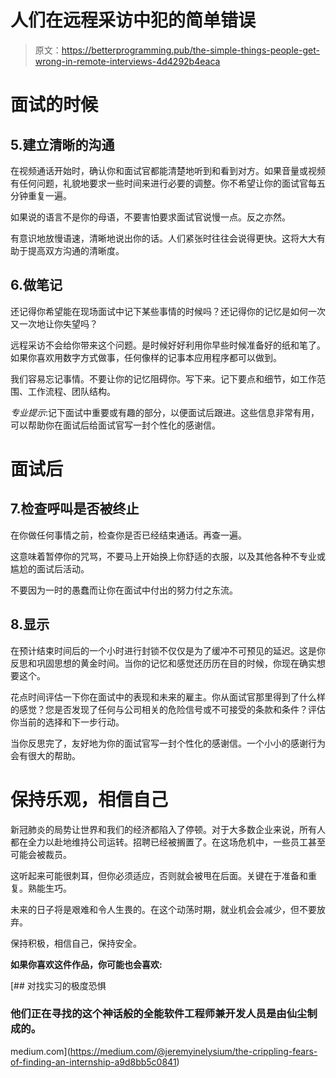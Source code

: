 # 人们在远程采访中犯的简单错误

> 原文：<https://betterprogramming.pub/the-simple-things-people-get-wrong-in-remote-interviews-4d4292b4eaca>

# 面试的时候

## 5.建立清晰的沟通

在视频通话开始时，确认你和面试官都能清楚地听到和看到对方。如果音量或视频有任何问题，礼貌地要求一些时间来进行必要的调整。你不希望让你的面试官每五分钟重复一遍。

如果说的语言不是你的母语，不要害怕要求面试官说慢一点。反之亦然。

有意识地放慢语速，清晰地说出你的话。人们紧张时往往会说得更快。这将大大有助于提高双方沟通的清晰度。

## 6.做笔记

还记得你希望能在现场面试中记下某些事情的时候吗？还记得你的记忆是如何一次又一次地让你失望吗？

远程采访不会给你带来这个问题。是时候好好利用你早些时候准备好的纸和笔了。如果你喜欢用数字方式做事，任何像样的记事本应用程序都可以做到。

我们容易忘记事情。不要让你的记忆阻碍你。写下来。记下要点和细节，如工作范围、工作流程、团队结构。

*专业提示*:记下面试中重要或有趣的部分，以便面试后跟进。这些信息非常有用，可以帮助你在面试后给面试官写一封个性化的感谢信。

# 面试后

## 7.检查呼叫是否被终止

在你做任何事情之前，检查你是否已经结束通话。再查一遍。

这意味着暂停你的咒骂，不要马上开始换上你舒适的衣服，以及其他各种不专业或尴尬的面试后活动。

不要因为一时的愚蠢而让你在面试中付出的努力付之东流。

## 8.显示

在预计结束时间后的一个小时进行封锁不仅仅是为了缓冲不可预见的延迟。这是你反思和巩固思想的黄金时间。当你的记忆和感觉还历历在目的时候，你现在确实想要这个。

花点时间评估一下你在面试中的表现和未来的雇主。你从面试官那里得到了什么样的感觉？您是否发现了任何与公司相关的危险信号或不可接受的条款和条件？评估你当前的选择和下一步行动。

当你反思完了，友好地为你的面试官写一封个性化的感谢信。一个小小的感谢行为会有很大的帮助。

# 保持乐观，相信自己

新冠肺炎的局势让世界和我们的经济都陷入了停顿。对于大多数企业来说，所有人都在全力以赴地维持公司运转。招聘已经被搁置了。在这场危机中，一些员工甚至可能会被裁员。

这听起来可能很刺耳，但你必须适应，否则就会被甩在后面。关键在于准备和重复。熟能生巧。

未来的日子将是艰难和令人生畏的。在这个动荡时期，就业机会会减少，但不要放弃。

保持积极，相信自己，保持安全。

**如果你喜欢这件作品，你可能也会喜欢:**

[](https://medium.com/@jeremyinelysium/the-crippling-fears-of-finding-an-internship-a9d8bb5c0841) [## 对找实习的极度恐惧

### 他们正在寻找的这个神话般的全能软件工程师兼开发人员是由仙尘制成的。

medium.com](https://medium.com/@jeremyinelysium/the-crippling-fears-of-finding-an-internship-a9d8bb5c0841)